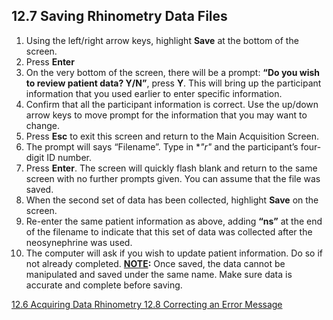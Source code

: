 ## 12.7 Saving Rhinometry Data Files

1. Using the left/right arrow keys, highlight **Save** at the bottom of the screen.
2. Press **Enter**
3. On the very bottom of the screen, there will be a prompt: **“Do you wish to review patient data? Y/N”**, press **Y**.  This will bring up the participant information that you used earlier to enter specific information.
4. Confirm that all the participant information is correct.  Use the up/down arrow keys to move prompt for the information that you may want to change.
5. Press **Esc** to exit this screen and return to the Main Acquisition Screen.
6. The prompt will says “Filename”.  Type in **"r"* and the participant’s four-digit ID number.
7. Press **Enter**.  The screen will quickly flash blank and return to the same screen with no further prompts given.  You can assume that the file was saved.
8. When the second set of data has been collected, highlight **Save** on the screen.
9. Re-enter the same patient information as above, adding **“ns”** at the end of the filename to indicate that this set of data was collected after the neosynephrine was used.
10. The computer will ask if you wish to update patient information.  Do so if not already completed. **<u>NOTE</u>:** Once saved, the data cannot be manipulated and saved under the same name.  Make sure data is accurate and complete before saving.


<div class="center">
<div class="btn-group">
  <a href=":pages_path:/manuals/rhinometry/12-06-acquiring-data.md" class="btn btn-default">
    <span class="glyphicon glyphicon-chevron-left"></span>
    12.6 Acquiring Data
  </a>

  <a href=":pages_path:/manuals/rhinometry" class="btn btn-default">
    <span class="glyphicon glyphicon-chevron-up"></span>
    Rhinometry
  </a>

  <a href=":pages_path:/manuals/rhinometry/12-08-correcting-an-error.md" class="btn btn-success">
    12.8 Correcting an Error Message
    <span class="glyphicon glyphicon-chevron-right"></span>
  </a>
</div>
</div>
